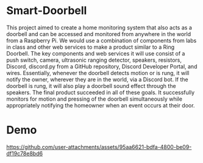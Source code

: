 # Smart-Doorbell
This project aimed to create a home monitoring system that also acts as a doorbell and can be accessed and monitored from anywhere in the world from a Raspberry Pi. We would use a combination of components from labs in class and other web services to make a product similar to a Ring Doorbell. The key components and web services it will use consist of a push switch, camera, ultrasonic ranging detector, speakers, resistors, Discord, discord.py from a GitHub repository, Discord Developer Portal, and wires. Essentially, whenever the doorbell detects motion or is rung, it will notify the owner, wherever they are in the world, via a Discord bot. If the doorbell is rung, it will also play a doorbell sound effect through the speakers. The final product succeeded in all of these goals. It successfully monitors for motion and pressing of the doorbell simultaneously while appropriately notifying the homeowner when an event occurs at their door. 
# Demo
https://github.com/user-attachments/assets/95aa6621-bdfa-4800-be09-df19c78e8bd6


